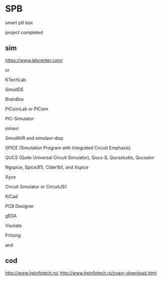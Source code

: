 # SPB
 smart pill box

project completed


## sim

https://www.labcenter.com/

or

KTechLab 

SimulIDE 

BrainBox 

PICsimLab or PICsim 

PIC-Simulator 

simavr 

SimulAVR and simulavr-disp 

SPICE (Simulation Program with Integrated Circuit Emphasis) 

QUCS (Quite Universal Circuit Simulator), Qucs-S, Qucsstudio, Qucsator 

Ngspice, Spice3f5, Cider1b1, and Xspice 

Xyce 

Circuit Simulator or CircuitJS1 

KiCad 

PCB Designer 

gEDA 

Visolate 

Fritzing 

and

## cod

http://www.hpinfotech.ro/
http://www.hpinfotech.ro/cvavr-download.html
